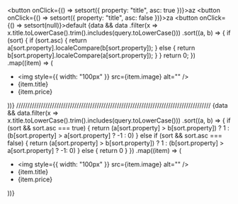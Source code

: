<button onClick={() => setsort({ property: "title", asc: true })}>az</button>
<button onClick={() => setsort({ property: "title", asc: false })}>za</button>
<button onClick={() => setsort(null)}>default</button>
{data &&
  data
    .filter(x => x.title.toLowerCase().trim().includes(query.toLowerCase()))
    .sort((a, b) => {
      if (sort) {
        if (sort.asc) {
          return a[sort.property].localeCompare(b[sort.property]);
        } else {
          return b[sort.property].localeCompare(a[sort.property]);
        }
      }
      return 0;
    })
    .map((item) => (
      <ul key={item._id}>
        <li><img style={{ width: "100px" }} src={item.image} alt="" /></li>
        <li>{item.title}</li>
        <li>{item.price}</li>
      </ul>
    ))}
///////////////////////////////////////////////////////////////////////////////////////
 {data && data.filter(x => x.title.toLowerCase().trim().includes(query.toLowerCase()))
                .sort((a, b) => {
                    if (sort && sort.asc === true) {
                        return (a[sort.property] > b[sort.property]) ? 1 : (b[sort.property] > a[sort.property] ? -1 : 0)
                    }
                    else if (sort && sort.asc === false) {
                        return (a[sort.property] > b[sort.property]) ? 1 : (b[sort.property] > a[sort.property] ? -1: 0)
                    }
                    else {
                        return 0
                    }
                })
                .map((item) => (
                    <ul key={item._id}>
                        <li><img style={{ width: "100px" }} src={item.image} alt="" /></li>
                        <li>{item.title}</li>
                        <li>{item.price}</li>
                    </ul>
                ))}
